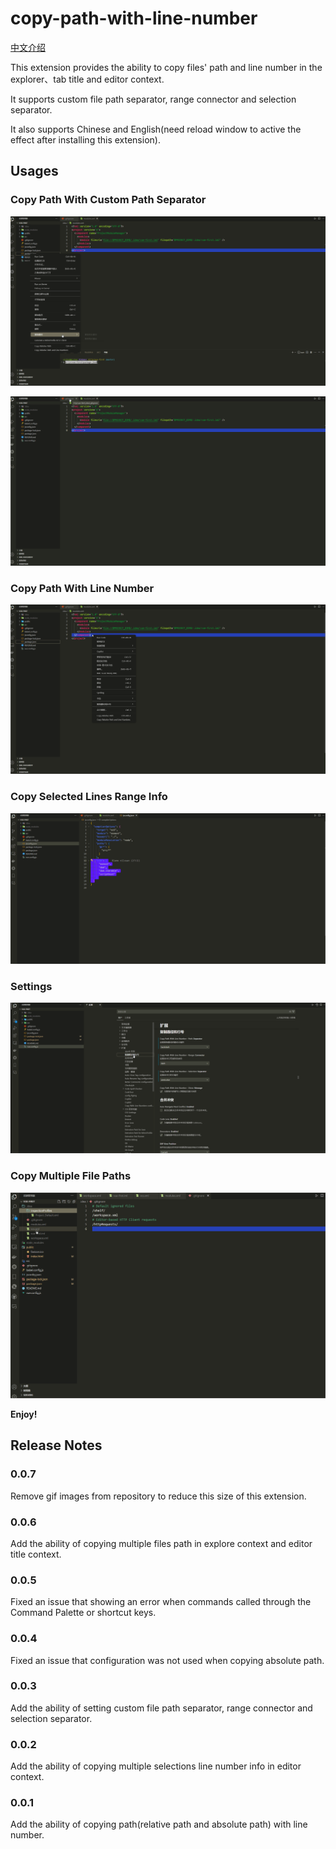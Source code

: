 # copy-path-with-line-number

[中文介绍](https://github.com/qishan233/copy-path-with-line-number/blob/main/README_ZH.md)

This extension provides the ability to copy files' path and line number in the explorer、tab title and editor context.

It supports custom file path separator, range connector and selection separator.

It also supports Chinese and English(need reload window to active the effect after installing this extension).

## Usages

### Copy Path With Custom Path Separator

![explorer-context](https://raw.githubusercontent.com/qishan233/images/main/vscode-extension/explorer-context.gif)

![title-context](https://raw.githubusercontent.com/qishan233/images/main/vscode-extension/title-context.gif)

### Copy Path With Line Number

![editor-context](https://raw.githubusercontent.com/qishan233/images/main/vscode-extension/editor-context.gif)

### Copy Selected Lines Range Info

![selected lines range](https://raw.githubusercontent.com/qishan233/images/main/vscode-extension/selected-lines-info.gif)

### Settings

![settings](https://raw.githubusercontent.com/qishan233/images/main/vscode-extension/settings.gif)

### Copy Multiple File Paths

![copy multiple file paths](https://raw.githubusercontent.com/qishan233/images/main/design-pattern/copy%20multiple%20file%20path.gif)

**Enjoy!**

## Release Notes

### 0.0.7

Remove gif images from repository to reduce this size of this extension.

### 0.0.6

Add the ability of copying multiple files path in explore context and editor title context.

### 0.0.5

Fixed an issue that showing an error when commands called through the Command Palette or shortcut keys.

### 0.0.4

Fixed an issue that configuration was not used when copying absolute path.

### 0.0.3

Add the ability of setting custom file path separator, range connector and selection separator.

### 0.0.2

Add the ability of copying multiple selections line number info in editor context.

### 0.0.1

Add the ability of copying path(relative path and absolute path) with line number.
